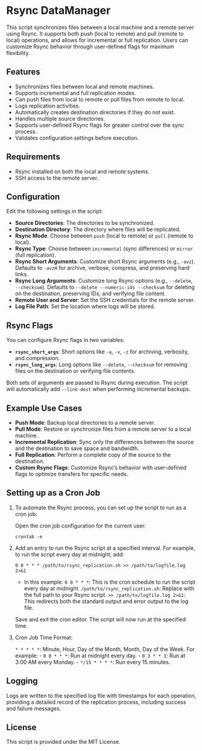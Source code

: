 # Rsync DataManager

This script synchronizes files between a local machine and a remote server using Rsync. It supports both push (local to remote) and pull (remote to local) operations, and allows for incremental or full replication. Users can customize Rsync behavior through user-defined flags for maximum flexibility.

## Features

- Synchronizes files between local and remote machines.
- Supports incremental and full replication modes.
- Can push files from local to remote or pull files from remote to local.
- Logs replication activities.
- Automatically creates destination directories if they do not exist.
- Handles multiple source directories.
- Supports user-defined Rsync flags for greater control over the sync process.
- Validates configuration settings before execution.

## Requirements

- Rsync installed on both the local and remote systems.
- SSH access to the remote server.

## Configuration

Edit the following settings in the script:

- **Source Directories**: The directories to be synchronized.
- **Destination Directory**: The directory where files will be replicated.
- **Rsync Mode**: Choose between `push` (local to remote) or `pull` (remote to local).
- **Rsync Type**: Choose between `incremental` (sync differences) or `mirror` (full replication).
- **Rsync Short Arguments**: Customize short Rsync arguments (e.g., `-avz`). Defaults to `-avzH` for archive, verbose, compress, and preserving hard links.
- **Rsync Long Arguments**: Customize long Rsync options (e.g., `--delete`, `--checksum`). Defaults to `--delete --numeric-ids --checksum` for deleting on the destination, preserving IDs, and verifying file content.
- **Remote User and Server**: Set the SSH credentials for the remote server.
- **Log File Path**: Set the location where logs will be stored.

## Rsync Flags

You can configure Rsync flags in two variables:

- **`rsync_short_args`**: Short options like `-a`, `-v`, `-z` for archiving, verbosity, and compression.
- **`rsync_long_args`**: Long options like `--delete`, `--checksum` for removing files on the destination or verifying file contents.

Both sets of arguments are passed to Rsync during execution. The script will automatically add `--link-dest` when performing incremental backups.

## Example Use Cases

- **Push Mode**: Backup local directories to a remote server.
- **Pull Mode**: Restore or synchronize files from a remote server to a local machine.
- **Incremental Replication**: Sync only the differences between the source and the destination to save space and bandwidth.
- **Full Replication**: Perform a complete copy of the source to the destination.
- **Custom Rsync Flags**: Customize Rsync’s behavior with user-defined flags to optimize transfers for specific needs.

## Setting up as a Cron Job

1. To automate the Rsync process, you can set up the script to run as a cron job:

    Open the cron job configuration for the current user:
    
    `crontab -e`

2. Add an entry to run the Rsync script at a specified interval. For example, to run the script every day at midnight, add:
  
     `0 0 * * * /path/to/rsync_replication.sh >> /path/to/logfile.log 2>&1`

    - In this example:
        `0 0 * * *`: This is the cron schedule to run the script every day at midnight.
        `/path/to/rsync_replication.sh`: Replace with the full path to your Rsync script.
        `>> /path/to/logfile.log 2>&1`: This redirects both the standard output and error output to the log file.

    Save and exit the cron editor. The script will now run at the specified time.

3. Cron Job Time Format:

    `* * * * *`: Minute, Hour, Day of the Month, Month, Day of the Week.
    For example:
       - `0 0 * * *`: Run at midnight every day.
       - `0 3 * * 1`: Run at 3:00 AM every Monday.
       - `*/15 * * * *`: Run every 15 minutes.

## Logging

Logs are written to the specified log file with timestamps for each operation, providing a detailed record of the replication process, including success and failure messages.

## License

This script is provided under the MIT License.
